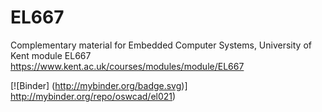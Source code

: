 # EL667
Complementary material for  Embedded Computer Systems, University of Kent module EL667 https://www.kent.ac.uk/courses/modules/module/EL667

[![Binder]
(http://mybinder.org/badge.svg)]
http://mybinder.org/repo/oswcad/el021)
